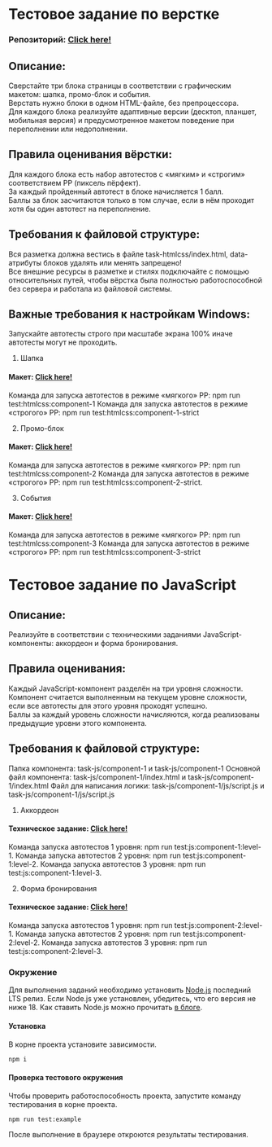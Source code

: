 # Тестовое задание по верстке
### Репозиторий:  [Click here!](https://github.com/kybikn/task-test)

## Описание:
Сверстайте три блока страницы в соответствии с графическим макетом: шапка, промо-блок и события.<br>
Верстать нужно блоки в одном HTML-файле, без препроцессора.<br>
Для каждого блока реализуйте адаптивные версии (десктоп, планшет, мобильная версия) и предусмотренное макетом поведение при переполнении или недополнении.<br>

## Правила оценивания вёрстки:
Для каждого блока есть набор автотестов с «мягким» и «строгим» соответствием PP (пиксель пёрфект).<br>
За каждый пройденный автотест в блокe начисляется 1 балл.<br>
Баллы за блок засчитаются только в том случае, если в нём проходит хотя бы один автотест на переполнение.<br>

## Требования к файловой структуре:
Вся разметка должна вестись в файле task-htmlcss/index.html, data-атрибуты блоков удалять или менять запрещено!<br>
Все внешние ресурсы в разметке и стилях подключайте с помощью относительных путей, чтобы вёрстка была полностью работоспособной без сервера и работала из файловой системы.<br>

## Важные требования к настройкам Windows:
Запускайте автотесты строго при масштабе экрана 100% иначе автотесты могут не проходить.<br>


1. Шапка
#### Макет:  [Click here!](https://www.figma.com/file/zwPYmjShzV3RFhG9YalKSX/%D0%A7%D0%B0%D1%81%D1%82%D1%8C-%D0%BF%D0%B5%D1%80%D0%B2%D0%B0%D1%8F.-%D0%92%D1%91%D1%80%D1%81%D1%82%D0%BA%D0%B0.-%D0%A8%D0%B0%D0%BF%D0%BA%D0%B0?type=design&node-id=0%3A1&mode=design&t=JaKpgcAfCiTkTLUo-1)
Команда для запуска автотестов в режиме «мягкого» PP: npm run test:htmlcss:component-1
Команда для запуска автотестов в режиме «строгого» PP: npm run test:htmlcss:component-1-strict

2. Промо-блок
#### Макет:  [Click here!](https://www.figma.com/file/bngYA2c7rOcLhf6wajaFBN/%D0%A7%D0%B0%D1%81%D1%82%D1%8C-%D0%BF%D0%B5%D1%80%D0%B2%D0%B0%D1%8F.-%D0%92%D1%91%D1%80%D1%81%D1%82%D0%BA%D0%B0.-%D0%9F%D1%80%D0%BE%D0%BC%D0%BE-%D0%B1%D0%BB%D0%BE%D0%BA?type=design&node-id=0-1&mode=design)
Команда для запуска автотестов в режиме «мягкого» PP: npm run test:htmlcss:component-2
Команда для запуска автотестов в режиме «строгого» PP: npm run test:htmlcss:component-2-strict.

3. События
#### Макет:  [Click here!](https://www.figma.com/file/REIBwoeKBYkfA6DAlsVtk1/%D0%A7%D0%B0%D1%81%D1%82%D1%8C-%D0%BF%D0%B5%D1%80%D0%B2%D0%B0%D1%8F.-%D0%92%D1%91%D1%80%D1%81%D1%82%D0%BA%D0%B0.-%D0%A1%D0%BE%D0%B1%D1%8B%D1%82%D0%B8%D1%8F?type=design&node-id=0-1&mode=design&t=Bz1Sdqzu0ZaEAFD6-0)
Команда для запуска автотестов в режиме «мягкого» PP: npm run test:htmlcss:component-3
Команда для запуска автотестов в режиме «строгого» PP: npm run test:htmlcss:component-3-strict


# Тестовое задание по JavaScript

## Описание:
Реализуйте в соответствии с техническими заданиями JavaScript-компоненты: аккордеон и форма бронирования.<br>

## Правила оценивания:
Каждый JavaScript-компонент разделён на три уровня сложности.<br>
Компонент считается выполненным на текущем уровне сложности, если все автотесты для этого уровня проходят успешно.<br>
Баллы за каждый уровень сложности начисляются, когда реализованы предыдущие уровни этого компонента.<br>

## Требования к файловой структуре:
Папка компонента: task-js/component-1 и task-js/component-1
Основной файл компонента: task-js/component-1/index.html и task-js/component-1/index.html
Файл для написания логики: task-js/component-1/js/script.js и task-js/component-1/js/script.js

1. Аккордеон
#### Техническое задание:  [Click here!](https://up.htmlacademy.ru/assets/intensives/membrana/1/tasks/40599u1vltlkehg7/accordeon.pdf)
Команда запуска автотестов 1 уровня: npm run test:js:component-1:level-1.
Команда запуска автотестов 2 уровня: npm run test:js:component-1:level-2.
Команда запуска автотестов 3 уровня: npm run test:js:component-1:level-3.

2. Форма бронирования
#### Техническое задание:  [Click here!](https://up.htmlacademy.ru/assets/intensives/membrana/1/tasks/40599u1vltlkehg7/form.pdf)
Команда запуска автотестов 1 уровня: npm run test:js:component-2:level-1.
Команда запуска автотестов 2 уровня: npm run test:js:component-2:level-2.
Команда запуска автотестов 3 уровня: npm run test:js:component-2:level-3.


### Окружение
Для выполнения заданий необходимо установить [Node.js](https://nodejs.org) последний LTS релиз. Если Node.js уже установлен, убедитесь, что его версия не ниже 18. Как ставить Node.js можно прочитать [в блоге](https://htmlacademy.ru/blog/js/installing-nodejs).<br>

#### Установка
В корне проекта установите зависимости.

```bash
npm i
```

#### Проверка тестового окружения
Чтобы проверить работоспособность проекта, запустите команду тестирования в корне проекта.

```bash
npm run test:example
```

После выполнение в браузере откроются результаты тестирования.
